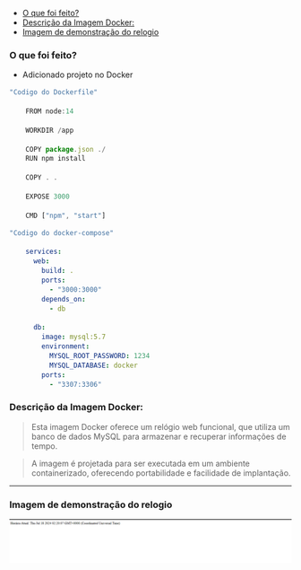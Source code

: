 - [O que foi feito?](#o-que-foi-feito)
- [Descrição da Imagem Docker:](#descrição-da-imagem-docker)
- [Imagem de demonstração do relogio](#imagem-de-demonstração-do-relogio)

### O que foi feito?

- Adicionado projeto no Docker

```javascript
"Codigo do Dockerfile"

    FROM node:14

    WORKDIR /app

    COPY package.json ./
    RUN npm install

    COPY . .

    EXPOSE 3000

    CMD ["npm", "start"]
```

```yml
"Codigo do docker-compose"

    services:
      web:
        build: .
        ports:
          - "3000:3000"
        depends_on:
          - db

      db:
        image: mysql:5.7
        environment:
          MYSQL_ROOT_PASSWORD: 1234
          MYSQL_DATABASE: docker
        ports:
          - "3307:3306"
```

### Descrição da Imagem Docker:

> Esta imagem Docker oferece um relógio web funcional, que utiliza um banco de dados MySQL para armazenar e recuperar informações de tempo.

> A imagem é projetada para ser executada em um ambiente containerizado, oferecendo portabilidade e facilidade de implantação.

---

### Imagem de demonstração do relogio

![alt text](../assets/image.png)
